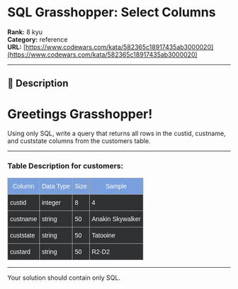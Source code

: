# SQL Grasshopper: Select Columns

**Rank:** 8 kyu  
**Category:** reference  
**URL:** [https://www.codewars.com/kata/582365c18917435ab3000020](https://www.codewars.com/kata/582365c18917435ab3000020)

---

## 📝 Description

# Greetings Grasshopper! #
Using only SQL, write a query that returns all rows in the custid, custname, and custstate columns from the customers table.
**********************************************************************
### Table Description for customers: ###
<style type="text/css">
.tg  {border-collapse:collapse;border-spacing:0;border-color:#aaa;}
.tg td{font-family:Arial, sans-serif;font-size:14px;padding:10px 5px;border-style:solid;border-width:1px;overflow:hidden;word-break:normal;border-color:#aaa;color:#fff;background-color:#303133;}
.tg th{font-family:Arial, sans-serif;font-size:14px;font-weight:normal;padding:10px 5px;border-style:solid;border-width:1px;overflow:hidden;word-break:normal;border-color:#aaa;color:#fff;background-color:#79a0dd;}
.tg .tg-yw4l{vertical-align:top}
</style>
<table width=700 class="tg">
  <tr>
    <th class="tg-031e">Column</th>
    <th class="tg-031e">Data Type</th>
    <th class="tg-031e">Size</th>
    <th class="tg-031e">Sample</th>
  </tr>
  <tr>
    <td class="tg-031e">custid</td>
    <td class="tg-031e">integer</td>
    <td class="tg-031e">8</td>
    <td class="tg-031e">4</td>
  </tr>
  <tr>
    <td class="tg-031e">custname</td>
    <td class="tg-031e">string</td>
    <td class="tg-031e">50</td>
    <td class="tg-031e">Anakin Skywalker</td>
  </tr>
  <tr>
    <td class="tg-yw4l">custstate</td>
    <td class="tg-yw4l">string</td>
    <td class="tg-yw4l">50</td>
    <td class="tg-yw4l">Tatooine</td>
  </tr>
  <tr>
    <td class="tg-yw4l">custard</td>
    <td class="tg-yw4l">string</td>
    <td class="tg-yw4l">50</td>
    <td class="tg-yw4l">R2-D2</td>
  </tr>
</table>

***
Your solution should contain only SQL.
